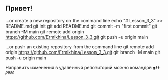 ## Привет!
…or create a new repository on the command line
echo "# Lesson_3_3" >> README.md
git init
git add README.md
git commit -m "first commit"
git branch -M main
git remote add origin https://github.com/Ermikhina/Lesson_3_3.git
git push -u origin main

…or push an existing repository from the command line
git remote add origin https://github.com/Ermikhina/Lesson_3_3.git
git branch -M main
git push -u origin main

Направить изменения в удалённый репозиторий можно командой ***```git push```***
